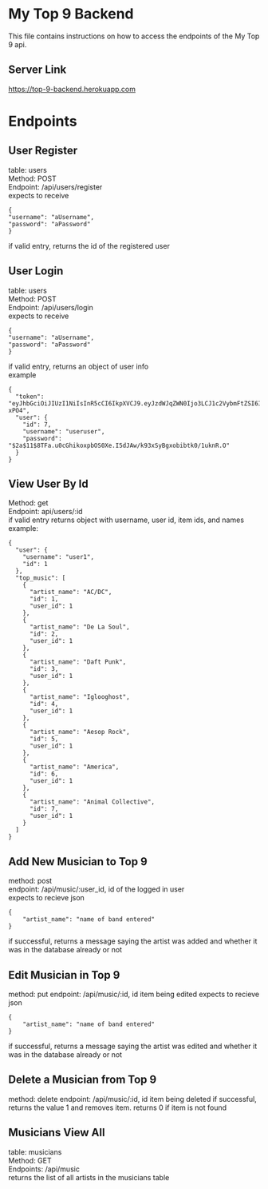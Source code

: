 # My Top 9 Backend

This file contains instructions on how to access the endpoints of the My Top 9 api.

## Server Link
https://top-9-backend.herokuapp.com
# Endpoints

## User Register  

table: users  
Method: POST  
Endpoint: /api/users/register  
expects to receive  
```
{
"username": "aUsername",
"password": "aPassword"
}
```
if valid entry, returns the id of the registered user  
## User Login
table: users  
Method: POST  
Endpoint: /api/users/login  
expects to receive  
```
{
"username": "aUsername",
"password": "aPassword"
}
```
if valid entry, returns an object of user info  
example
```
{
  "token": "eyJhbGciOiJIUzI1NiIsInR5cCI6IkpXVCJ9.eyJzdWJqZWN0Ijo3LCJ1c2VybmFtZSI6InVzZXJ1c2VyIiwiaWF0IjoxNTY0NTk0NzQyLCJleHAiOjE1NjQ2ODExNDJ9.MyS5ggf_HrTZjkZyYJLOQFk6ULke0fct9DOyiL-xPO4",
  "user": {
    "id": 7,
    "username": "useruser",
    "password": "$2a$11$8TFa.u0cGhikoxpbOS0Xe.I5dJAw/k93xSyBgxobibtk0/1uknR.O"
  }
}
```

## View User By Id
Method: get  
Endpoint: api/users/:id  
if valid entry returns object with username, user id, item ids,  and names     
example:  
```
{
  "user": {
    "username": "user1",
    "id": 1
  },
  "top_music": [
    {
      "artist_name": "AC/DC",
      "id": 1,
      "user_id": 1
    },
    {
      "artist_name": "De La Soul",
      "id": 2,
      "user_id": 1
    },
    {
      "artist_name": "Daft Punk",
      "id": 3,
      "user_id": 1
    },
    {
      "artist_name": "Iglooghost",
      "id": 4,
      "user_id": 1
    },
    {
      "artist_name": "Aesop Rock",
      "id": 5,
      "user_id": 1
    },
    {
      "artist_name": "America",
      "id": 6,
      "user_id": 1
    },
    {
      "artist_name": "Animal Collective",
      "id": 7,
      "user_id": 1
    }
  ]
}
```
## Add New Musician to Top 9
method: post  
endpoint: /api/music/:user_id, id of the logged in user  
expects to recieve json   
```
{
	"artist_name": "name of band entered"
}
```
if successful, returns a message saying the artist was added and whether it was in the database already or not  

## Edit Musician in Top 9
method: put 
endpoint: /api/music/:id, id item being edited 
expects to recieve json   
```
{
	"artist_name": "name of band entered"
}
```
if successful, returns a message saying the artist was edited and whether it was in the database already or not 

## Delete a Musician from Top 9 
method: delete 
endpoint: /api/music/:id, id item being deleted 
if successful, returns the value 1 and removes item. returns 0 if item is not found
 
## Musicians View All
table: musicians  
Method: GET  
Endpoints: /api/music  
returns the list of all artists in the musicians table  
